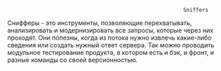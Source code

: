                                                             Sniffers

Снифферы - это инструменты, позволяющие перехватывать, анализировать и модернизировать все запросы, которые через них проходят. Они полезны, когда из потока нужно извлечь какие-либо сведения или создать нужный ответ сервера. Так можно проводить модульное тестирование продукта, в котором есть и бэк, и фронт, и разные команды со своей версионностью.
